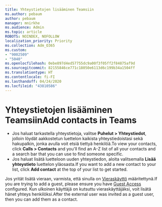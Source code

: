 ```yaml
---
title: Yhteystietojen lisääminen Teamsiin
ms.author: pebaum
author: pebaum
manager: mnirkhe
ms.audience: Admin
ms.topic: article
ROBOTS: NOINDEX, NOFOLLOW
localization_priority: Priority
ms.collection: Adm_O365
ms.custom:
- "9002509"
- "5040"
ms.openlocfilehash: 0ebe897d4ed57755dc9a00f3f05ff2f84875af9d
ms.sourcegitcommit: 82155846ce771c18050e6113d6c199b34a1504ff
ms.translationtype: HT
ms.contentlocale: fi-FI
ms.lasthandoff: 04/24/2020
ms.locfileid: "43810586"
---
```

# <a name="add-contacts-in-teams"></a><span data-ttu-id="92542-102">Yhteystietojen lisääminen Teamsiin</span><span class="sxs-lookup"><span data-stu-id="92542-102">Add contacts in Teams</span></span>

- <span data-ttu-id="92542-103">Jos haluat tarkastella yhteystietoja, valitse **Puhelut > Yhteystiedot**, jolloin löydät aakkostetun luettelon kaikista yhteystiedoistasi sekä hakupalkin, jonka avulla voit etsiä tiettyä henkilöä.</span><span class="sxs-lookup"><span data-stu-id="92542-103">To view your contacts, click **Calls > Contacts** and you'll find an A-Z list of all your contacts and a search bar that you can use to find someone specific.</span></span> 
- <span data-ttu-id="92542-104">Jos haluat lisätä luetteloon uuden yhteystiedon, aloita valitsemalla **Lisää yhteystieto** luettelon yläosasta.</span><span class="sxs-lookup"><span data-stu-id="92542-104">If you want to add a new contact to your list, click **Add contact** at the top of your list to get started.</span></span>

<span data-ttu-id="92542-105">Jos yrität lisätä vieraan, varmista, että sinulla on [Vieraskäyttö](https://docs.microsoft.com/microsoftteams/set-up-guests) määritettynä.</span><span class="sxs-lookup"><span data-stu-id="92542-105">If you are trying to add a guest, please ensure you have [Guest Access](https://docs.microsoft.com/microsoftteams/set-up-guests) configured.</span></span> <span data-ttu-id="92542-106">Kun ulkoinen käyttäjä on kutsuttu vieraskäyttäjäksi, voit lisätä hänet yhteys henkilöksi.</span><span class="sxs-lookup"><span data-stu-id="92542-106">After the external user was invited as a guest user, then you can add them as a contact.</span></span>
